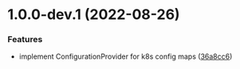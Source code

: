# 1.0.0-dev.1 (2022-08-26)


### Features

* implement ConfigurationProvider for k8s config maps ([36a8cc6](https://github.com/mckunda/KubernetesClient.Extensions.Configuration/commit/36a8cc6b4ca505bb44d4b449e87bbf01f7a995e8))
